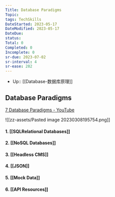 ```yaml
---
Title: Database Paradigms
Topic: 
tags: TechSkills
DateStarted: 2023-05-17
DateModified: 2023-05-17
DateDue: 
status:
Total: 0
Completed: 0
Incomplete: 0
sr-due: 2023-07-02
sr-interval: 4
sr-ease: 282
---
```

- Up:: [[Database-数据库原理]]
## Database Paradigms
[7 Database Paradigms - YouTube](https://www.youtube.com/watch?v=W2Z7fbCLSTw&list=PL0vfts4VzfNjQOM9VClyL5R0LeuTxlAR3&index=10)

![[zz-assets/Pasted image 20230308195754.png]]

#### 1. [[SQLRelational Databases]]
#### 2. [[NoSQL Databases]]
#### 3. [[Headless CMS]]
#### 4. [[JSON]]
#### 5. [[Mock Data]]
#### 6. [[API Resources]]
